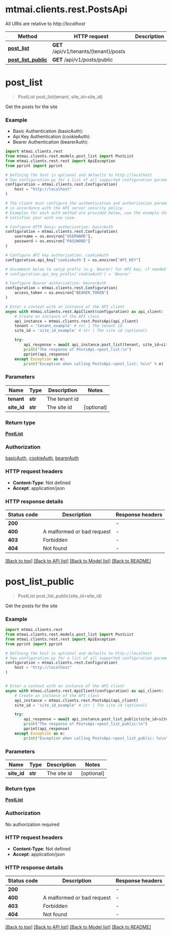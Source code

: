 # mtmai.clients.rest.PostsApi

All URIs are relative to *http://localhost*

Method | HTTP request | Description
------------- | ------------- | -------------
[**post_list**](PostsApi.md#post_list) | **GET** /api/v1/tenants/{tenant}/posts | 
[**post_list_public**](PostsApi.md#post_list_public) | **GET** /api/v1/posts/public | 


# **post_list**
> PostList post_list(tenant, site_id=site_id)



Get the posts for the site

### Example

* Basic Authentication (basicAuth):
* Api Key Authentication (cookieAuth):
* Bearer Authentication (bearerAuth):

```python
import mtmai.clients.rest
from mtmai.clients.rest.models.post_list import PostList
from mtmai.clients.rest.rest import ApiException
from pprint import pprint

# Defining the host is optional and defaults to http://localhost
# See configuration.py for a list of all supported configuration parameters.
configuration = mtmai.clients.rest.Configuration(
    host = "http://localhost"
)

# The client must configure the authentication and authorization parameters
# in accordance with the API server security policy.
# Examples for each auth method are provided below, use the example that
# satisfies your auth use case.

# Configure HTTP basic authorization: basicAuth
configuration = mtmai.clients.rest.Configuration(
    username = os.environ["USERNAME"],
    password = os.environ["PASSWORD"]
)

# Configure API key authorization: cookieAuth
configuration.api_key['cookieAuth'] = os.environ["API_KEY"]

# Uncomment below to setup prefix (e.g. Bearer) for API key, if needed
# configuration.api_key_prefix['cookieAuth'] = 'Bearer'

# Configure Bearer authorization: bearerAuth
configuration = mtmai.clients.rest.Configuration(
    access_token = os.environ["BEARER_TOKEN"]
)

# Enter a context with an instance of the API client
async with mtmai.clients.rest.ApiClient(configuration) as api_client:
    # Create an instance of the API class
    api_instance = mtmai.clients.rest.PostsApi(api_client)
    tenant = 'tenant_example' # str | The tenant id
    site_id = 'site_id_example' # str | The site id (optional)

    try:
        api_response = await api_instance.post_list(tenant, site_id=site_id)
        print("The response of PostsApi->post_list:\n")
        pprint(api_response)
    except Exception as e:
        print("Exception when calling PostsApi->post_list: %s\n" % e)
```



### Parameters


Name | Type | Description  | Notes
------------- | ------------- | ------------- | -------------
 **tenant** | **str**| The tenant id | 
 **site_id** | **str**| The site id | [optional] 

### Return type

[**PostList**](PostList.md)

### Authorization

[basicAuth](../README.md#basicAuth), [cookieAuth](../README.md#cookieAuth), [bearerAuth](../README.md#bearerAuth)

### HTTP request headers

 - **Content-Type**: Not defined
 - **Accept**: application/json

### HTTP response details

| Status code | Description | Response headers |
|-------------|-------------|------------------|
**200** |  |  -  |
**400** | A malformed or bad request |  -  |
**403** | Forbidden |  -  |
**404** | Not found |  -  |

[[Back to top]](#) [[Back to API list]](../README.md#documentation-for-api-endpoints) [[Back to Model list]](../README.md#documentation-for-models) [[Back to README]](../README.md)

# **post_list_public**
> PostList post_list_public(site_id=site_id)



Get the posts for the site

### Example


```python
import mtmai.clients.rest
from mtmai.clients.rest.models.post_list import PostList
from mtmai.clients.rest.rest import ApiException
from pprint import pprint

# Defining the host is optional and defaults to http://localhost
# See configuration.py for a list of all supported configuration parameters.
configuration = mtmai.clients.rest.Configuration(
    host = "http://localhost"
)


# Enter a context with an instance of the API client
async with mtmai.clients.rest.ApiClient(configuration) as api_client:
    # Create an instance of the API class
    api_instance = mtmai.clients.rest.PostsApi(api_client)
    site_id = 'site_id_example' # str | The site id (optional)

    try:
        api_response = await api_instance.post_list_public(site_id=site_id)
        print("The response of PostsApi->post_list_public:\n")
        pprint(api_response)
    except Exception as e:
        print("Exception when calling PostsApi->post_list_public: %s\n" % e)
```



### Parameters


Name | Type | Description  | Notes
------------- | ------------- | ------------- | -------------
 **site_id** | **str**| The site id | [optional] 

### Return type

[**PostList**](PostList.md)

### Authorization

No authorization required

### HTTP request headers

 - **Content-Type**: Not defined
 - **Accept**: application/json

### HTTP response details

| Status code | Description | Response headers |
|-------------|-------------|------------------|
**200** |  |  -  |
**400** | A malformed or bad request |  -  |
**403** | Forbidden |  -  |
**404** | Not found |  -  |

[[Back to top]](#) [[Back to API list]](../README.md#documentation-for-api-endpoints) [[Back to Model list]](../README.md#documentation-for-models) [[Back to README]](../README.md)

